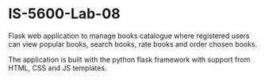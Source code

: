 # IS-5600-Lab-08
Flask web application to manage books catalogue where registered users can view popular books,
search books, rate books and order chosen books.

The application is built with the python flask framework with support from HTML, CSS and JS
templates.